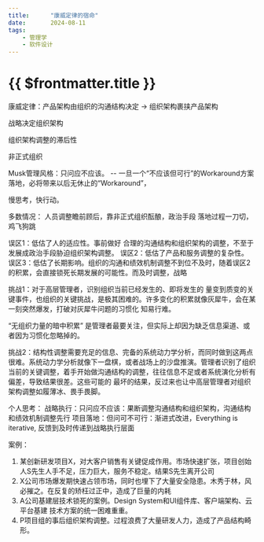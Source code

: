 ```yaml
---
title:      "康威定律的宿命"
date:       2024-08-11
tags:
    - 管理学
    - 软件设计
---
```


# {{ $frontmatter.title }}


康威定律：产品架构由组织的沟通结构决定 -> 组织架构裹挟产品架构

战略决定组织架构

组织架构调整的滞后性

非正式组织

Musk管理风格：只问应不应该。 -- 一旦一个“不应该但可行”的Workaround方案落地，必将带来以后无休止的“Workaround”，

慢思考，快行动。

多数情况：
人员调整瞻前顾后，靠非正式组织酝酿，政治手段
落地过程一刀切，鸡飞狗跳

误区1：低估了人的适应性。事前做好 合理的沟通结构和组织架构的调整，不至于发展成政治手段胁迫组织架构调整。
误区2：低估了产品和服务调整的复杂性。
误区3：低估了长期影响。组织的沟通和绩效机制调整不到位不及时，随着误区2的积累，会直接锁死长期发展的可能性。而及时调整，战略

挑战1：对于高层管理者，识别组织当前已经发生的、即将发生的 量变到质变的关键事件，也组织的关键挑战，是极其困难的。许多变化的积累就像灰犀牛，会在某一刻突然爆发，打破对灰犀牛问题的习惯化 知易行难。

“无组织力量的暗中积累” 是管理者最要关注，但实际上却因为缺乏信息渠道、或者因为习惯化忽略掉的。

挑战2：结构性调整需要充足的信息、完备的系统动力学分析，而同时做到这两点很难。系统动力学分析就像下一盘棋，或者战场上的沙盘推演。管理者识别了组织当前的关键调整，着手开始做沟通结构的调整，往往信息不足或者系统演化分析有偏差，导致结果很差。这些可能的 最坏的结果，反过来也让中高层管理者对组织架构调整如履薄冰、畏手畏脚。

个人思考：
战略执行：只问应不应该：果断调整沟通结构和组织架构，沟通结构和绩效机制调整先行
项目落地：但问可不可行：渐进式改进，Everything is iterative, 反馈到及时传递到战略执行层面

案例：
1. 某创新研发项目X，对大客户销售有关键促成作用。市场快速扩张，项目创始人S先生人手不足，压力巨大，服务不稳定。结果S先生离开公司
2. X公司市场爆发期快速占领市场，同时也埋下了大量安全隐患。木秀于林，风必摧之。在反复的矫枉过正中，造成了巨量的内耗
3. A公司基建层技术锁死的案例。Design System和UI组件库、客户端架构、云平台基建 技术方案的统一困难重重。
4. P项目组的事后组织架构调整。过程浪费了大量研发人力，造成了产品结构畸形。